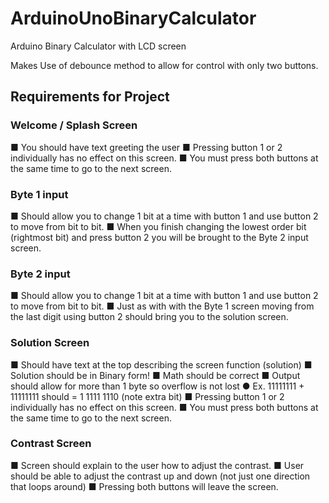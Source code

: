 # ArduinoUnoBinaryCalculator
Arduino Binary Calculator with LCD screen

Makes Use of debounce method to allow for control with only two buttons.


## Requirements for Project
### Welcome / Splash Screen
■ You should have text greeting the user
■ Pressing button 1 or 2 individually has no effect on this screen.
■ You must press both buttons at the same time to go to the next screen.
### Byte 1 input
■ Should allow you to change 1 bit at a time with button 1 and use button 2
to move from bit to bit.
■ When you finish changing the lowest order bit (rightmost bit) and press
button 2 you will be brought to the Byte 2 input screen.
### Byte 2 input
■ Should allow you to change 1 bit at a time with button 1 and use button 2
to move from bit to bit.
■ Just as with with the Byte 1 screen moving from the last digit using button
2 should bring you to the solution screen.
### Solution Screen
■ Should have text at the top describing the screen function (solution)
■ Solution should be in Binary form!
■ Math should be correct
■ Output should allow for more than 1 byte so overflow is not lost
● Ex. 11111111 + 11111111 should = 1 1111 1110 (note extra bit)
■ Pressing button 1 or 2 individually has no effect on this screen.
■ You must press both buttons at the same time to go to the next screen.
### Contrast Screen
■ Screen should explain to the user how to adjust the contrast.
■ User should be able to adjust the contrast up and down (not just one
direction that loops around)
■ Pressing both buttons will leave the screen.
